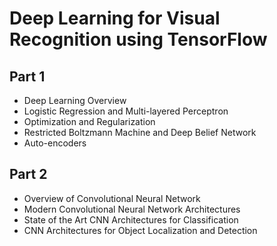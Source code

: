 # Deep Learning for Visual Recognition using TensorFlow
## Part 1
* Deep Learning Overview
* Logistic Regression and Multi-layered Perceptron
* Optimization and Regularization
* Restricted Boltzmann Machine and Deep Belief Network
* Auto-encoders

## Part 2
* Overview of Convolutional Neural Network
* Modern Convolutional Neural Network Architectures
* State of the Art CNN Architectures for Classification
* CNN Architectures for Object Localization and Detection
